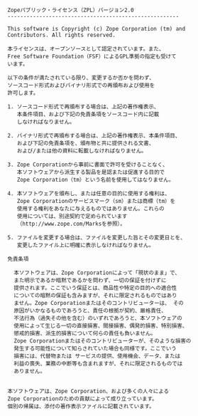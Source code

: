     Zopeパブリック・ライセンス（ZPL）バージョン2.0
    ------------------------------------------------------

    This software is Copyright (c) Zope Corporation (tm) and
    Contributors. All rights reserved.

    本ライセンスは、オープンソースとして認定されています。また、
    Free Software Foundation（FSF）によるGPL準拠の指定も受けて
    います。

    以下の条件が満たされている限り、変更するか否かを問わず、
    ソースコード形式およびバイナリ形式での再頒布および使用を
    許可します。

    1. ソースコード形式で再頒布する場合は、上記の著作権表示、
       本条件項目、および下記の免責条項をソースコード内に記載
       しなければなりません。

    2. バイナリ形式で再頒布する場合は、上記の著作権表示、本条件項目、
       および下記の免責条項を、頒布物と共に提供される文書、
       および/または他の資料に転載しなければなりません。

    3. Zope Corporationから事前に書面で許可を受けることなく、
       本ソフトウェアから派生する製品を是認または促進する目的で
       Zope Corporation（tm）という名前を使用してはなりません。

    4. 本ソフトウェアを頒布し、または任意の目的に使用する権利は、
       Zope Corporationのサービスマーク（sm）または商標（tm）を
       使用する権利をあなたに与えるものではありません。これらの
       使用については、別途契約で定められています
       （http://www.zope.com/Marksを参照）。

    5. ファイルを変更する場合は、ファイルを変更した旨とその変更日とを、
       変更したファイル上に明確に表示しなければなりません。

    免責条項

      本ソフトウェアは、Zope Corporationによって「現状のまま」で、
      また明示であるか暗黙であるかを問わず、一切の保証を付けずに
      提供されます。ここでいう保証とは、商品性や特定の目的への適合性
      についての暗黙の保証も含みますが、それに限定されるものではあり
      ません。Zope Corporationまたはそのコントリビューターは、 その
      原因がいかなるものであろうと、責任の根拠が契約、厳格責任、
      不法行為（過失その他を含む）のいずれであろうと、本ソフトウェアの
      使用によって生じる一切の直接損害、間接損害、偶発的損害、特別損害、
      懲戒的損害、派生的損害について何らの責任も負いません。 
      Zope Corporationまたはそのコントリビューターが、そのような損害の
      発生する可能性について知らされていた場合も同様です。ここでいう
      損害には、代替物または サービスの提供、使用機会、データ、または
      利益の喪失、業務の中断等も含まれますが、それに限定されるものでは
      ありません。


    本ソフトウェアは、Zope Corporation、および多くの人々による
    Zope Corporationのための貢献によって成り立っています。
    個別の帰属は、添付の著作表示ファイルに記載されています。

